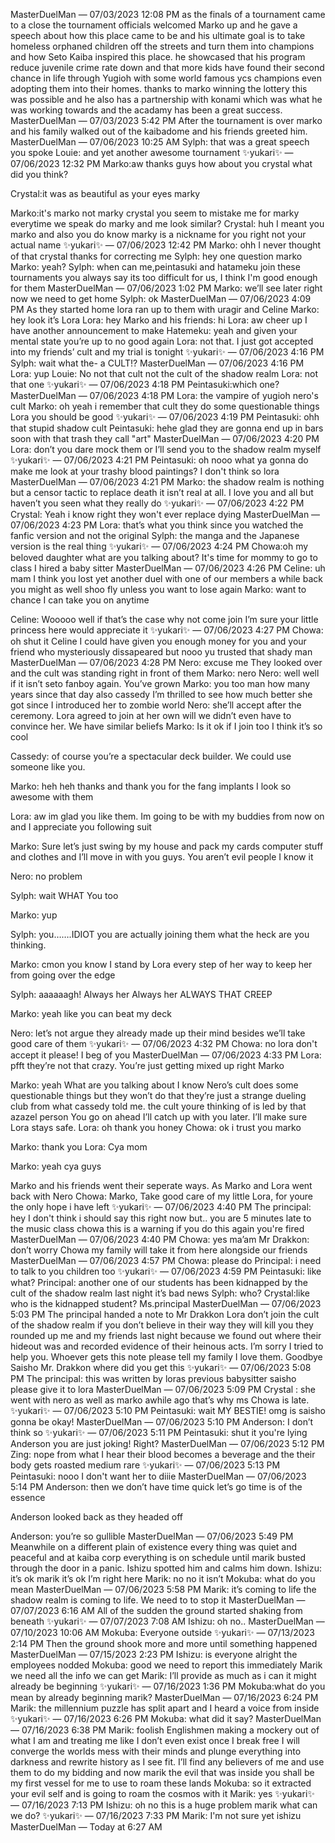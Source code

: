 MasterDuelMan — 07/03/2023 12:08 PM
as the finals of a tournament came to a close the tournament officials welcomed Marko up and he gave a speech about how this place came to be and his ultimate goal is to take homeless orphaned children off the streets and turn them into champions and how Seto Kaiba inspired this place. he showcased that his program reduce juvenile crime rate down and that more kids have found their second chance in life through Yugioh with some world famous ycs champions even adopting them into their homes. thanks to marko winning the lottery this was possible and he also has a partnership with konami which was what he was working towards and the acadamy has been a great success.
MasterDuelMan — 07/03/2023 5:42 PM
After the tournament is over marko and his family walked out of the kaibadome and his friends greeted him.
MasterDuelMan — 07/06/2023 10:25 AM
Sylph: that was a great speech you spoke
Louie: and yet another awesome tournament
✨yukari✨ — 07/06/2023 12:32 PM
Marko:aw thanks guys how about you crystal what did you think?

Crystal:it was as beautiful as your eyes marky

Marko:it's marko not marky crystal you seem to mistake me for marky everytime we speak do marky and me look similar? 
Crystal: huh I meant you marko and also you do know marky is a nickname for you right not your actual name
✨yukari✨ — 07/06/2023 12:42 PM
Marko: ohh I never thought of that crystal thanks for correcting me
Sylph: hey one question marko
Marko: yeah?
Sylph: when can me,peintasuki and hatameku join these tournaments you always say its too difficult for us, I think I'm good enough for them
MasterDuelMan — 07/06/2023 1:02 PM
Marko: we’ll see later right now we need to get home
Sylph: ok
MasterDuelMan — 07/06/2023 4:09 PM
As they started home lora ran up to them with uragir and Celine
Marko: hey look it’s Lora 
Lora: hey
Marko and his friends: hi
Lora: aw cheer up I have another announcement to make
Hatemeku: yeah and given your mental state you’re up to no good again
Lora: not that. I just got accepted into my friends’ cult and my trial is tonight
✨yukari✨ — 07/06/2023 4:16 PM
Sylph: wait what the- a CULT!?
MasterDuelMan — 07/06/2023 4:16 PM
Lora: yup
Louie: No not that cult not the cult of the shadow realm
Lora: not that one
✨yukari✨ — 07/06/2023 4:18 PM
Peintasuki:which one?
MasterDuelMan — 07/06/2023 4:18 PM
Lora: the vampire of yugioh nero's cult
Marko: oh yeah i remember that cult they do some questionable things Lora you should be good 
✨yukari✨ — 07/06/2023 4:19 PM
Peintasuki: ohh that stupid shadow cult
Peintasuki: hehe glad they are gonna end up in bars soon with that trash they call "art"
MasterDuelMan — 07/06/2023 4:20 PM
Lora: don’t you dare mock them or I’ll send you to the shadow realm myself
✨yukari✨ — 07/06/2023 4:21 PM
Peintasuki: oh nooo what ya gonna do make me look at your trashy blood paintings? I don't think so lora
MasterDuelMan — 07/06/2023 4:21 PM
Marko: the shadow realm is nothing but a censor tactic to replace death it isn’t real at all. I love you and all but haven’t you seen what they really do 
✨yukari✨ — 07/06/2023 4:22 PM
Crystal: Yeah i know right they won't ever replace dying
MasterDuelMan — 07/06/2023 4:23 PM
Lora: that’s what you think since you watched the fanfic version and not the original
Sylph: the manga and the Japanese version is the real thing
✨yukari✨ — 07/06/2023 4:24 PM
Chowa:oh my beloved daughter what are you talking about? It's time for mommy to go to class I hired a baby sitter
MasterDuelMan — 07/06/2023 4:26 PM
Celine: uh mam I think you lost yet another duel with one of our members a while back you might as well shoo fly unless you want to lose again
Marko: want to chance  I can take you on anytime 

Celine: Wooooo well if that’s the case why not come join I’m sure your little princess here would appreciate it 
✨yukari✨ — 07/06/2023 4:27 PM
Chowa: oh shut it Celine I could have given you enough money for you and your friend who mysteriously dissapeared but nooo yu trusted that shady man
MasterDuelMan — 07/06/2023 4:28 PM
Nero: excuse me
They looked over and the cult was standing right in front of them
Marko: nero
Nero: well well if it isn’t seto fanboy again. You’ve grown 
Marko: you too man how many years since that day also cassedy I’m thrilled to see how much better she got since I introduced her to zombie world 
Nero: she’ll accept after the ceremony. Lora agreed to join at her own will we didn’t even have to convince her. We have similar beliefs 
Marko: Is it ok if I join too I think it’s so cool 

Cassedy: of course you’re a spectacular deck builder. We could use someone like you.

Marko: heh heh thanks and thank you for the fang implants I look so awesome with them

Lora: aw im glad you like them. Im going to be with my buddies from now on and I appreciate  you following suit 

Marko: Sure let’s just swing by my house and pack my cards computer stuff and clothes and I’ll move in with you guys. You aren’t evil people I know it

Nero: no problem 

Sylph: wait WHAT You too 

Marko: yup 

Sylph: you…….IDIOT you are actually joining them what the heck are you thinking.

Marko: cmon you know I stand by Lora every step of her way to keep her from going over the edge

Sylph: aaaaaagh! Always her Always her ALWAYS THAT CREEP 

Marko: yeah like you can beat my deck

Nero: let’s not argue they already made up their mind besides we’ll take good care of them 
✨yukari✨ — 07/06/2023 4:32 PM
Chowa: no lora don't accept it please! I beg of you
MasterDuelMan — 07/06/2023 4:33 PM
Lora: pfft  they’re not that crazy. You’re just getting mixed up right Marko 

Marko: yeah What are you talking about I know Nero’s cult does some questionable things but they won’t do that they’re just a strange dueling club from what cassedy told me. the cult youre thinking of is led by that azazel person You go on ahead I’ll catch up with you later.  I’ll make sure Lora stays safe. 
Lora: oh thank you honey 
Chowa: ok i trust you marko

Marko: thank you 
Lora: Cya mom 

Marko: yeah cya guys 

Marko and his friends went their seperate ways. As Marko and Lora went back with Nero 
Chowa: Marko, Take good care of my little Lora, for youre the only hope i have left 
✨yukari✨ — 07/06/2023 4:40 PM
The principal: hey I don't think i should say this right now but.. you are 5 minutes late to the music class chowa this is a warning if you do this again you're fired
MasterDuelMan — 07/06/2023 4:40 PM
Chowa: yes ma’am
Mr Drakkon: don’t worry Chowa my family will take it from here alongside our friends 
MasterDuelMan — 07/06/2023 4:57 PM
Chowa: please do
Principal: i need to talk to you children too
✨yukari✨ — 07/06/2023 4:59 PM
Peintasuki: like what?
Principal: another one of our students has been kidnapped by the cult of the shadow realm last night it’s bad news
Sylph: who? 
Crystal:like who is the kidnapped student? Ms.principal
MasterDuelMan — 07/06/2023 5:03 PM
The principal handed a note to Mr Drakkon 
Lora don’t join the cult of the shadow realm if you don’t believe in their way they will kill you they rounded up me and my friends last night because we found out where their hideout was and recorded evidence of their heinous acts. I’m sorry I tried to help you. Whoever gets this note please tell my family I love them. Goodbye
Saisho
Mr. Drakkon where did you get this 
✨yukari✨ — 07/06/2023 5:08 PM
The principal: this was written by loras previous babysitter saisho please give it to lora
MasterDuelMan — 07/06/2023 5:09 PM
Crystal : she went  with nero as well as marko awhile ago that’s why ms Chowa is late. 
✨yukari✨ — 07/06/2023 5:10 PM
Peintasuki: wait MY BESTIE! omg is saisho gonna be okay!
MasterDuelMan — 07/06/2023 5:10 PM
Anderson: I don’t think so
✨yukari✨ — 07/06/2023 5:11 PM
Peintasuki: shut it you're lying Anderson you are just joking! Right?
MasterDuelMan — 07/06/2023 5:12 PM
Zing: nope from what I hear their blood becomes a beverage and the their body gets roasted medium rare
✨yukari✨ — 07/06/2023 5:13 PM
Peintasuki: nooo I don't want her to diiie
MasterDuelMan — 07/06/2023 5:14 PM
Anderson: then we don’t have time quick let’s go time is of the essence 

Anderson looked back as they headed off 

Anderson: you’re so gullible 
MasterDuelMan — 07/06/2023 5:49 PM
Meanwhile on a different plain of existence every thing was quiet and peaceful and at kaiba corp everything is on schedule until marik busted through the door in a panic. Ishizu spotted him and calms him down. 
Ishizu: it’s ok marik it’s ok I’m right here 
Marik: no no it isn’t
Mokuba: what do you mean
MasterDuelMan — 07/06/2023 5:58 PM
Marik: it’s coming to life the shadow realm is coming to life.  We need to to stop it 
MasterDuelMan — 07/07/2023 6:16 AM
All of the sudden the ground started shaking from beneath
✨yukari✨ — 07/07/2023 7:08 AM
Ishizu: oh no..
MasterDuelMan — 07/10/2023 10:06 AM
Mokuba: Everyone outside
✨yukari✨ — 07/13/2023 2:14 PM
Then the ground shook more and more until something happened
MasterDuelMan — 07/15/2023 2:23 PM
Ishizu: is everyone alright
the employees nodded
Mokuba: good we need to report this immediately Marik we need all the info we can get
Marik: I’ll provide as much as i can it might already be beginning 
✨yukari✨ — 07/16/2023 1:36 PM
Mokuba:what do you mean by already beginning marik?
MasterDuelMan — 07/16/2023 6:24 PM
Marik: the millennium puzzle has split apart  and I heard a voice from inside
✨yukari✨ — 07/16/2023 6:26 PM
Mokuba: what did it say?
MasterDuelMan — 07/16/2023 6:38 PM
Marik: foolish Englishmen making a mockery out of what I am and treating me like I don’t even exist once I break free I will converge the worlds mess with their minds and plunge everything into darkness and rewrite history as I see fit. I’ll find any believers of me and use them to do my bidding and now marik the evil that was inside you shall be my first vessel for me to use to roam these lands 
Mokuba: so it extracted your evil self and is going to roam the cosmos with it
Marik: yes 
✨yukari✨ — 07/16/2023 7:13 PM
Ishizu: oh no this is a huge problem marik what can we do?
✨yukari✨ — 07/16/2023 7:33 PM
Marik: I'm not sure yet ishizu
MasterDuelMan — Today at 6:27 AM


